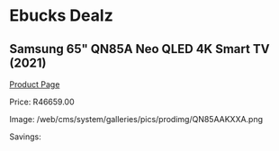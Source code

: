 
# Ebucks Dealz
## Samsung 65" QN85A Neo QLED 4K Smart TV (2021)
[Product Page](https://www.ebucks.com/web/shop/productSelected.do?prodId=1210519578&catId=363628796)

Price: R46659.00

Image: /web/cms/system/galleries/pics/prodimg/QN85AAKXXA.png

Savings: 


	